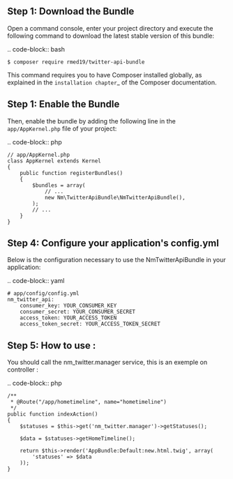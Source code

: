 Step 1: Download the Bundle
----------------------

Open a command console, enter your project directory and execute the
following command to download the latest stable version of this bundle:

.. code-block:: bash

    $ composer require rmed19/twitter-api-bundle

This command requires you to have Composer installed globally, as explained
in the `installation chapter`_ of the Composer documentation.

Step 1: Enable the Bundle
--------------------

Then, enable the bundle by adding the following line in the ``app/AppKernel.php``
file of your project:

.. code-block:: php

    // app/AppKernel.php
    class AppKernel extends Kernel
    {
        public function registerBundles()
        {
            $bundles = array(
                // ...
                new Nm\TwitterApiBundle\NmTwitterApiBundle(),
            );
            // ...
        }
    }

Step 4: Configure your application's config.yml
--------------------

Below is the configuration necessary to use the NmTwitterApiBundle
in your application:

.. code-block:: yaml

    # app/config/config.yml
    nm_twitter_api:
        consumer_key: YOUR_CONSUMER_KEY
        consumer_secret: YOUR_CONSUMER_SECRET
        access_token: YOUR_ACCESS_TOKEN
        access_token_secret: YOUR_ACCESS_TOKEN_SECRET

Step 5: How to use :
--------------------
You should call the nm_twitter.manager service, this is an exemple on controller :

.. code-block:: php

    /**
     * @Route("/app/hometimeline", name="hometimeline")
     */
    public function indexAction()
    {
        $statuses = $this->get('nm_twitter.manager')->getStatuses();
        
        $data = $statuses->getHomeTimeline();
        
        return $this->render('AppBundle:Default:new.html.twig', array(
            'statuses' => $data
        ));
    }
